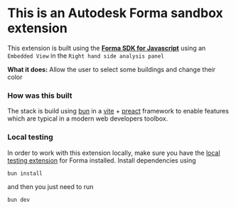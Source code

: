 # This is an Autodesk Forma sandbox extension

This extension is built using the **[Forma SDK for Javascript](https://aps-dev.autodesk.com/en/docs/forma/v1/reference/embedded-view-sdk/)** using an `Embedded View` in the `Right hand side analysis panel`

**What it does:** Allow the user to select some buildings and change their color

### How was this built

The stack is build using [bun](https://bun.sh/) in a [vite](https://vitejs.dev/) + [preact](https://preactjs.com/)
framework to enable features which are typical in a modern web developers
toolbox.

### Local testing

In order to work with this extension locally, make sure you have the
[local testing extension](https://aps.autodesk.com/en/docs/forma/v1/developers_guide/local-testing-extension/)
for Forma installed. Install dependencies using

```shell
bun install
```

and then you just need to run

```shell
bun dev
```

